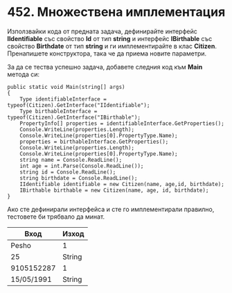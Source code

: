 # 452. Множествена имплементация
Използвайки кода от предната задача, дефинирайте интерфейс **IIdentifiable** със свойство **Id** от тип **string** и интерфейс **IBirthable** със свойство **Birthdate** от тип **string** и ги имплементирайте в клас **Citizen**. Пренапишете конструктора, така че да приема новите параметри.

За да се тества успешно задача, добавете следния код към **Main** метода си:
```
public static void Main(string[] args)
{
    Type identifiableInterface = typeof(Citizen).GetInterface("IIdentifiable");
    Type birthableInterface = typeof(Citizen).GetInterface("IBirthable");
    PropertyInfo[] properties = identifiableInterface.GetProperties();
    Console.WriteLine(properties.Length);
    Console.WriteLine(properties[0].PropertyType.Name);
    properties = birthableInterface.GetProperties();
    Console.WriteLine(properties.Length);
    Console.WriteLine(properties[0].PropertyType.Name);
    string name = Console.ReadLine();
    int age = int.Parse(Console.ReadLine());
    string id = Console.ReadLine();
    string birthdate = Console.ReadLine();
    IIdentifiable identifiable = new Citizen(name, age,id, birthdate);
    IBirthable birthable = new Citizen(name, age, id, birthdate);
}
```
Ако сте дефинирали интерфейса и сте го имплементирали правилно, тестовете би трябвало да минат.

| Вход       | Изход  |
|------------|--------|
| Pesho      | 1      |
| 25         | String |
| 9105152287 | 1      |
| 15/05/1991 | String |

